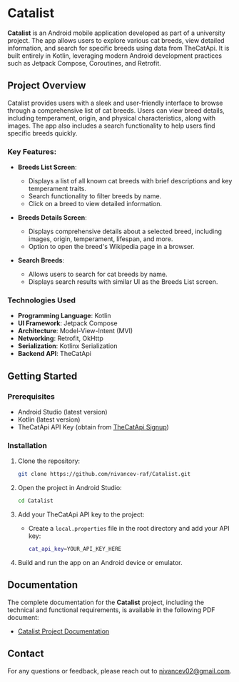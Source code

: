 # Catalist

**Catalist** is an Android mobile application developed as part of a university project. The app allows users to explore various cat breeds, view detailed information, and search for specific breeds using data from TheCatApi. It is built entirely in Kotlin, leveraging modern Android development practices such as Jetpack Compose, Coroutines, and Retrofit.

## Project Overview

Catalist provides users with a sleek and user-friendly interface to browse through a comprehensive list of cat breeds. Users can view breed details, including temperament, origin, and physical characteristics, along with images. The app also includes a search functionality to help users find specific breeds quickly.

### Key Features:
- **Breeds List Screen**:
  - Displays a list of all known cat breeds with brief descriptions and key temperament traits.
  - Search functionality to filter breeds by name.
  - Click on a breed to view detailed information.

- **Breeds Details Screen**:
  - Displays comprehensive details about a selected breed, including images, origin, temperament, lifespan, and more.
  - Option to open the breed's Wikipedia page in a browser.

- **Search Breeds**:
  - Allows users to search for cat breeds by name.
  - Displays search results with similar UI as the Breeds List screen.

### Technologies Used

- **Programming Language**: Kotlin
- **UI Framework**: Jetpack Compose
- **Architecture**: Model-View-Intent (MVI)
- **Networking**: Retrofit, OkHttp
- **Serialization**: Kotlinx Serialization
- **Backend API**: TheCatApi

## Getting Started

### Prerequisites
- Android Studio (latest version)
- Kotlin (latest version)
- TheCatApi API Key (obtain from [TheCatApi Signup](https://thecatapi.com/signup))

### Installation

1. Clone the repository:
   ```bash
   git clone https://github.com/nivancev-raf/Catalist.git
   ```
2. Open the project in Android Studio:
   ```bash
   cd Catalist
   ```
3. Add your TheCatApi API key to the project:
   - Create a `local.properties` file in the root directory and add your API key:
     ```bash
     cat_api_key=YOUR_API_KEY_HERE
     ```

4. Build and run the app on an Android device or emulator.

## Documentation

The complete documentation for the **Catalist** project, including the technical and functional requirements, is available in the following PDF document:
- [Catalist Project Documentation](https://github.com/nivancev-raf/Catalist/blob/master/Kolokvijumski%20Projekat.pdf)

## Contact

For any questions or feedback, please reach out to [nivancev02@gmail.com](mailto:nivancev02@gmail.com).


